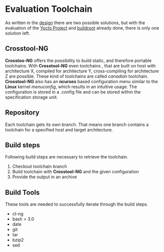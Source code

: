 # Evaluation Toolchain
As written in the [design](../design/toolchain.md) there are two possible
solutions, but with the evaluation of the [Yocto Project](yocto-project.md) and
[buildroot](buildroot.md) already done, there is only one solution left.

## Crosstool-NG
**Crosstoo-NG** offers the possibility to build static, and therefore portable
toolchains. With **Crosstool-NG** even toolchains , that are built on host with
architecture X, compiled for architecture Y, cross-compiling for architecture Z
are possible. These kind of toolchains are called *canadian* toolchain.
**Crosstool-NG** also has an **ncurses** based configuration menu similar to the
**Linux** kernel *menuconfig*, which results in an intuitive usage. The
configuration is stored in a .config file and can be stored within the
specification storage unit.

## Repository
Each toolchain gets its own branch. That means one branch contains a toolchain
for a specified host and target architecture.

## Build steps
Following build steps are necessary to retrieve the toolchain.

1. Checkout toolchain branch
1. Build toolchain with **Crosstool-NG** and the given configuration
1. Provide the output in an archive


## Build Tools
These tools are needed to successfully iterate through the build steps.

* ct-ng 
* bash > 3.0
* date
* git
* tar
* bzip2
* sed

